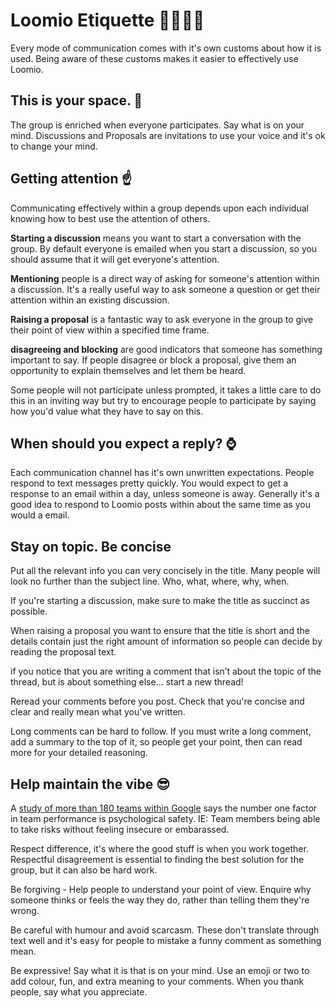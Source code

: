# Loomio Etiquette 👨‍👩‍👧‍👦

Every mode of communication comes with it's own customs about how it is used.
Being aware of these customs makes it easier to effectively use Loomio.

## This is your space. 🏡
The group is enriched when everyone participates. Say what is on your mind. Discussions and Proposals are invitations to use your voice and it's ok to change your mind.

## Getting attention ☝️
Communicating effectively within a group depends upon each individual knowing how to best use the attention of others.

__Starting a discussion__ means you want to start a conversation with the group.  By default everyone is emailed when you start a discussion, so you should assume that it will get everyone's attention. 

__Mentioning__ people is a direct way of asking for someone's attention within a discussion. It's a really useful way to ask someone a question or get their attention within an existing discussion.

__Raising a proposal__ is a fantastic way to ask everyone in the group to give their point of view within a specified time frame.

__disagreeing and blocking__ are good indicators that someone has something important to say. If people disagree or block a proposal, give them an opportunity to explain themselves and let them be heard.

Some people will not participate unless prompted, it takes a little care to do this in an inviting way but try to encourage people to participate by saying how you'd value what they have to say on this.

## When should you expect a reply? ⌚️
Each communication channel has it's own unwritten expectations. People respond to text messages pretty quickly. You would expect to get a response to an email within a day, unless someone is away. Generally it's a good idea to respond to Loomio posts within about the same time as you would a email.


## Stay on topic. Be concise
Put all the relevant info you can very concisely in the title. Many people  will look no further than the subject line. Who, what, where, why, when.

If you're starting a discussion, make sure to make the title as succinct as possible. 

When raising a proposal you want to ensure that the title is short and the details contain just the right amount of information so people can decide by reading the proposal text.

if you notice that you are writing a comment that isn’t about the topic of the thread, but is about something else... start a new thread!

Reread your comments before you post. Check that you're concise and clear and really mean what you've written.

Long comments can be hard to follow. If you must write a long comment, add a summary to the top of it, so people get your point, then can read more for your detailed reasoning.


## Help maintain the vibe 😎

A [study of more than 180 teams within Google](https://rework.withgoogle.com/blog/five-keys-to-a-successful-google-team/) says the number one factor in team performance is psychological safety. IE: Team members being able to take risks without feeling insecure or embarassed.

Respect difference, it's where the good stuff is when you work together. Respectful disagreement is essential to finding the best solution for the group, but it can also be hard work.

Be forgiving - Help people to understand your point of view. Enquire why someone thinks or feels the way they do, rather than telling them they're wrong.

Be careful with humour and avoid scarcasm. These don't translate through text well and it's easy for people to mistake a funny comment as something mean.

Be expressive! Say what it is that is on your mind. Use an emoji or two to add colour, fun, and extra meaning to your comments. When you thank people, say what you appreciate. 
